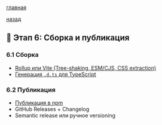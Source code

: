 

[главная](../../../README.md)


[назад](../../mainPageTech.md)

## 🚀 Этап 6: Сборка и публикация

### 6.1 Сборка
- [Rollup или Vite (Tree-shaking, ESM/CJS, CSS extraction)](./makeBuild/makeBuild.md)
- [Генерация `.d.ts` для TypeScript](./generate(d.ts)/generate(d.ts).md)

### 6.2 Публикация
- [Публикация в npm](./deployNpm/deployNpm.md)
- GitHub Releases + Changelog
- Semantic release или ручное versioning
